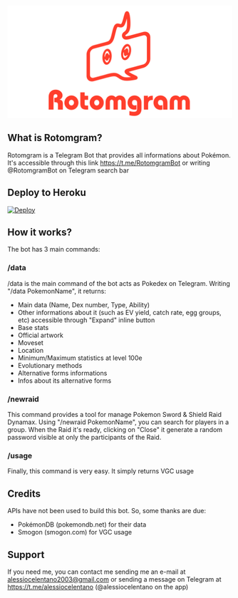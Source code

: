 ![Logo](assets/logo.png)

## What is Rotomgram?
Rotomgram is a Telegram Bot that provides all informations about Pokémon. It's accessible through this link https://t.me/RotomgramBot or writing @RotomgramBot on Telegram search bar

## Deploy to Heroku
[![Deploy](https://www.herokucdn.com/deploy/button.svg)](https://heroku.com/deploy)

## How it works?
The bot has 3 main commands:

### /data
/data is the main command of the bot acts as Pokedex on Telegram. Writing "/data PokemonName", it returns:
* Main data (Name, Dex number, Type, Ability)
* Other informations about it (such as EV yield, catch rate, egg groups, etc) accessible through "Expand" inline button
* Base stats
* Official artwork
* Moveset
* Location
* Minimum/Maximum statistics at level 100e
* Evolutionary methods
* Alternative forms informations
* Infos about its alternative forms

### /newraid
This command provides a tool for manage Pokemon Sword & Shield Raid Dynamax. Using "/newraid PokemonName", you can search for players in a group. When the Raid it's ready, clicking on "Close" it generate a random password visible at only the participants of the Raid.

### /usage
Finally, this command is very easy. It simply returns VGC usage

## Credits
APIs have not been used to build this bot. So, some thanks are due:
* PokémonDB (pokemondb.net) for their data
* Smogon (smogon.com) for VGC usage

## Support
If you need me, you can contact me sending me an e-mail at alessiocelentano2003@gmail.com or sending a message on Telegram at https://t.me/alessiocelentano (@alessiocelentano on the app)
